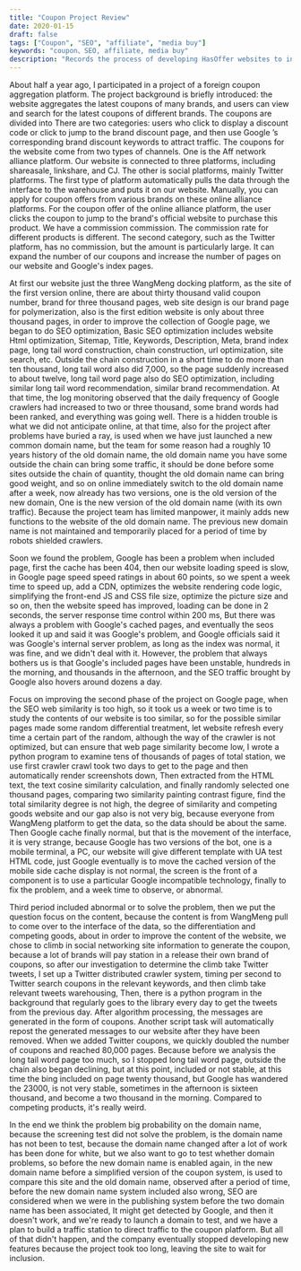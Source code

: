 ```yaml
---
title: "Coupon Project Review"
date: 2020-01-15
draft: false
tags: ["Coupon", "SEO", "affiliate", "media buy"]
keywords: "coupon、SEO, affiliate, media buy"
description: "Records the process of developing HasOffer websites to increase website traffic through SEO. It also involves the introduction of media buy and affiliate."
---
```


About half a year ago, I participated in a project of a foreign coupon aggregation platform. The project background is briefly introduced: the website aggregates the latest coupons of many brands, and users can view and search for the latest coupons of different brands. The coupons are divided into There are two categories: users who click to display a discount code or click to jump to the brand discount page, and then use Google ’s corresponding brand discount keywords to attract traffic. The coupons for the website come from two types of channels. One is the Aff network alliance platform. Our website is connected to three platforms, including shareasale, linkshare, and CJ. The other is social platforms, mainly Twitter platforms. The first type of platform automatically pulls the data through the interface to the warehouse and puts it on our website. Manually, you can apply for coupon offers from various brands on these online alliance platforms. For the coupon offer of the online alliance platform, the user clicks the coupon to jump to the brand's official website to purchase this product. We have a commission commission. The commission rate for different products is different. The second category, such as the Twitter platform, has no commission, but the amount is particularly large. It can expand the number of our coupons and increase the number of pages on our website and Google's index pages.

At first our website just the three WangMeng docking platform, as the site of the first version online, there are about thirty thousand valid coupon number, brand for three thousand pages, web site design is our brand page for polymerization, also is the first edition website is only about three thousand pages, in order to improve the collection of Google page, we began to do SEO optimization, Basic SEO optimization includes website Html optimization, Sitemap, Title, Keywords, Description, Meta, brand index page, long tail word construction, chain construction, url optimization, site search, etc. Outside the chain construction in a short time to do more than ten thousand, long tail word also did 7,000, so the page suddenly increased to about twelve, long tail word page also do SEO optimization, including similar long tail word recommendation, similar brand recommendation. At that time, the log monitoring observed that the daily frequency of Google crawlers had increased to two or three thousand, some brand words had been ranked, and everything was going well. There is a hidden trouble is what we did not anticipate online, at that time, also for the project after problems have buried a ray, is used when we have just launched a new common domain name, but the team for some reason had a roughly 10 years history of the old domain name, the old domain name you have some outside the chain can bring some traffic, it should be done before some sites outside the chain of quantity, thought the old domain name can bring good weight, and so on online immediately switch to the old domain name after a week, now already has two versions, one is the old version of the new domain, One is the new version of the old domain name (with its own traffic). Because the project team has limited manpower, it mainly adds new functions to the website of the old domain name. The previous new domain name is not maintained and temporarily placed for a period of time by robots shielded crawlers.

Soon we found the problem, Google has been a problem when included page, first the cache has been 404, then our website loading speed is slow, in Google page speed speed ratings in about 60 points, so we spent a week time to speed up, add a CDN, optimizes the website rendering code logic, simplifying the front-end JS and CSS file size, optimize the picture size and so on, then the website speed has improved, loading can be done in 2 seconds, the server response time control within 200 ms, But there was always a problem with Google's cached pages, and eventually the seos looked it up and said it was Google's problem, and Google officials said it was Google's internal server problem, as long as the index was normal, it was fine, and we didn't deal with it. However, the problem that always bothers us is that Google's included pages have been unstable, hundreds in the morning, and thousands in the afternoon, and the SEO traffic brought by Google also hovers around dozens a day.

Focus on improving the second phase of the project on Google page, when the SEO web similarity is too high, so it took us a week or two time is to study the contents of our website is too similar, so for the possible similar pages made some random differential treatment, let website refresh every time a certain part of the random, although the way of the crawler is not optimized, but can ensure that web page similarity become low, I wrote a python program to examine tens of thousands of pages of total station, we use first crawler crawl took two days to get to the page and then automatically render screenshots down, Then extracted from the HTML text, the text cosine similarity calculation, and finally randomly selected one thousand pages, comparing two similarity painting contrast figure, find the total similarity degree is not high, the degree of similarity and competing goods website and our gap also is not very big, because everyone from WangMeng platform to get the data, so the data should be about the same. Then Google cache finally normal, but that is the movement of the interface, it is very strange, because Google has two versions of the bot, one is a mobile terminal, a PC, our website will give different template with UA test HTML code, just Google eventually is to move the cached version of the mobile side cache display is not normal, the screen is the front of a component is to use a particular Google incompatible technology, finally to fix the problem, and a week time to observe, or abnormal.

Third period included abnormal or to solve the problem, then we put the question focus on the content, because the content is from WangMeng pull to come over to the interface of the data, so the differentiation and competing goods, about in order to improve the content of the website, we chose to climb in social networking site information to generate the coupon, because a lot of brands will pay station in a release their own brand of coupons, so after our investigation to determine the climb take Twitter tweets, I set up a Twitter distributed crawler system, timing per second to Twitter search coupons in the relevant keywords, and then climb take relevant tweets warehousing, Then, there is a python program in the background that regularly goes to the library every day to get the tweets from the previous day. After algorithm processing, the messages are generated in the form of coupons. Another script task will automatically repost the generated messages to our website after they have been removed. When we added Twitter coupons, we quickly doubled the number of coupons and reached 80,000 pages. Because before we analysis the long tail word page too much, so I stopped long tail word page, outside the chain also began declining, but at this point, included or not stable, at this time the bing included on page twenty thousand, but Google has wandered the 23000, is not very stable, sometimes in the afternoon is sixteen thousand, and become a two thousand in the morning. Compared to competing products, it's really weird.

In the end we think the problem big probability on the domain name, because the screening test did not solve the problem, is the domain name has not been to test, because the domain name changed after a lot of work has been done for white, but we also want to go to test whether domain problems, so before the new domain name is enabled again, in the new domain name before a simplified version of the coupon system, is used to compare this site and the old domain name, observed after a period of time, before the new domain name system included also wrong, SEO are considered when we were in the publishing system before the two domain name has been associated, It might get detected by Google, and then it doesn't work, and we're ready to launch a domain to test, and we have a plan to build a traffic station to direct traffic to the coupon platform. But all of that didn't happen, and the company eventually stopped developing new features because the project took too long, leaving the site to wait for inclusion.
